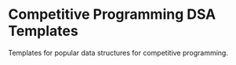 # Competitive Programming DSA Templates
Templates for popular data structures for competitive programming.
